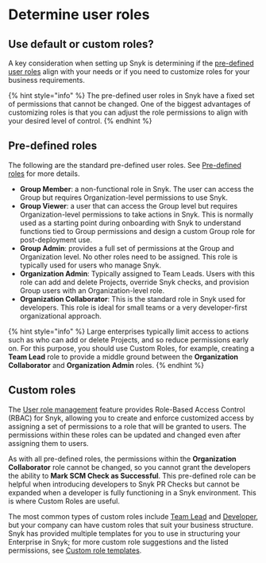 # Determine user roles

## Use default or custom roles?

A key consideration when setting up Snyk is determining if the [pre-defined user roles](../../../snyk-admin/user-roles/pre-defined-roles.md) align with your needs or if you need to customize roles for your business requirements.

{% hint style="info" %}
The pre-defined user roles in Snyk have a fixed set of permissions that cannot be changed. One of the biggest advantages of customizing roles is that you can adjust the role permissions to align with your desired level of control.&#x20;
{% endhint %}

## Pre-defined roles

The following are the standard pre-defined user roles. See [Pre-defined roles](../../../snyk-admin/user-roles/pre-defined-roles.md) for more details.

* **Group Member**: a non-functional role in Snyk. The user can access the Group but requires Organization-level permissions to use Snyk.
* **Group Viewer**: a user that can access the Group level but requires Organization-level permissions to take actions in Snyk. This is normally used as a starting point during onboarding with Snyk to understand functions tied to Group permissions and design a custom Group role for post-deployment use.
* **Group Admin**: provides a full set of permissions at the Group and Organization level. No other roles need to be assigned. This role is typically used for users who manage Snyk.
* **Organization Admin**: Typically assigned to Team Leads. Users with this role can add and delete Projects, override Snyk checks, and provision Group users with an Organization-level role.
* **Organization Collaborator**: This is the standard role in Snyk used for developers. This role is ideal for small teams or a very developer-first organizational approach.

{% hint style="info" %}
Large enterprises typically limit access to actions such as who can add or delete Projects, and so reduce permissions early on. For this purpose, you should use Custom Roles, for example, creating a **Team Lead** role to provide a middle ground between the **Organization Collaborator** and **Organization Admin** roles.
{% endhint %}

## Custom roles

The [User role management](../../../snyk-admin/user-roles/user-role-management.md) feature provides Role-Based Access Control (RBAC) for Snyk, allowing you to create and enforce customized access by assigning a set of permissions to a role that will be granted to users. The permissions within these roles can be updated and changed even after assigning them to users.

As with all pre-defined roles, the permissions within the **Organization Collaborator** role cannot be changed, so you cannot grant the developers the ability to **Mark SCM Check as Successful**. This pre-defined role can be helpful when introducing developers to Snyk PR Checks but cannot be expanded when a developer is fully functioning in a Snyk environment. This is where Custom Roles are useful.

The most common types of custom roles include [Team Lead](../../../snyk-admin/user-roles/custom-role-templates/team-lead-role-template.md) and [Developer](../../../snyk-admin/user-roles/custom-role-templates/developer-role-template.md), but your company can have custom roles that suit your business structure. Snyk has provided multiple templates for you to use in structuring your Enterprise in Snyk; for more custom role suggestions and the listed permissions, see [Custom role templates](../../../snyk-admin/user-roles/custom-role-templates/).
